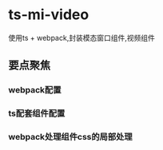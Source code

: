 # ts-mi-video

使用ts + webpack,封装模态窗口组件,视频组件

## 要点聚焦

### webpack配置

### ts配套组件配置

### webpack处理组件css的局部处理